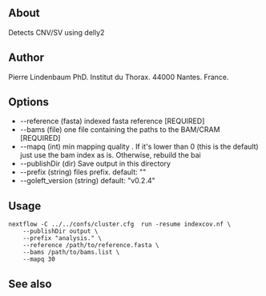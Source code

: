 
## About

Detects CNV/SV using delly2

## Author

Pierre Lindenbaum PhD. Institut du Thorax. 44000 Nantes. France.

## Options

  * --reference (fasta) indexed fasta reference [REQUIRED]
  * --bams (file) one file containing the paths to the BAM/CRAM [REQUIRED]
  * --mapq (int)  min mapping quality . If it's lower than 0 (this is the default) just use the bam index as is. Otherwise, rebuild the bai
  * --publishDir (dir) Save output in this directory
  * --prefix (string) files prefix. default: ""
  * --goleft_version (string) default: "v0.2.4"

## Usage

```
nextflow -C ../../confs/cluster.cfg  run -resume indexcov.nf \
	--publishDir output \
	--prefix "analysis." \
	--reference /path/to/reference.fasta \
	--bams /path/to/bams.list \
	--mapq 30
```
  
## See also



